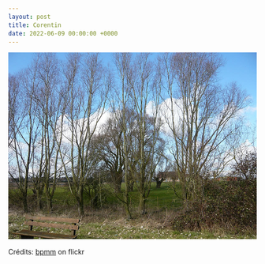 ```yaml
---
layout: post
title: Corentin
date: 2022-06-09 00:00:00 +0000
---
```


![Corentin](/images/2022-06-09.jpg)

Crédits: [bpmm](https://www.flickr.com/people/bpmm/) on flickr
